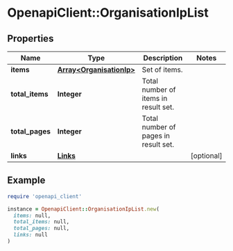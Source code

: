 # OpenapiClient::OrganisationIpList

## Properties

| Name | Type | Description | Notes |
| ---- | ---- | ----------- | ----- |
| **items** | [**Array&lt;OrganisationIp&gt;**](OrganisationIp.md) | Set of items. |  |
| **total_items** | **Integer** | Total number of items in result set. |  |
| **total_pages** | **Integer** | Total number of pages in result set. |  |
| **links** | [**Links**](Links.md) |  | [optional] |

## Example

```ruby
require 'openapi_client'

instance = OpenapiClient::OrganisationIpList.new(
  items: null,
  total_items: null,
  total_pages: null,
  links: null
)
```

